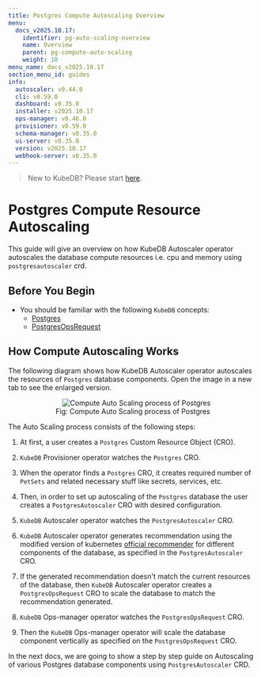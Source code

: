 ```yaml
---
title: Postgres Compute Autoscaling Overview
menu:
  docs_v2025.10.17:
    identifier: pg-auto-scaling-overview
    name: Overview
    parent: pg-compute-auto-scaling
    weight: 10
menu_name: docs_v2025.10.17
section_menu_id: guides
info:
  autoscaler: v0.44.0
  cli: v0.59.0
  dashboard: v0.35.0
  installer: v2025.10.17
  ops-manager: v0.46.0
  provisioner: v0.59.0
  schema-manager: v0.35.0
  ui-server: v0.35.0
  version: v2025.10.17
  webhook-server: v0.35.0
---
```


> New to KubeDB? Please start [here](/docs/v2025.10.17/README).

# Postgres Compute Resource Autoscaling

This guide will give an overview on how KubeDB Autoscaler operator autoscales the database compute resources i.e. cpu and memory using `postgresautoscaler` crd.

## Before You Begin

- You should be familiar with the following `KubeDB` concepts:
  - [Postgres](/docs/v2025.10.17/guides/postgres/concepts/postgres)
  - [PostgresOpsRequest](/docs/v2025.10.17/guides/postgres/concepts/opsrequest)

## How Compute Autoscaling Works

The following diagram shows how KubeDB Autoscaler operator autoscales the resources of `Postgres` database components. Open the image in a new tab to see the enlarged version.

<figure align="center">
  <img alt="Compute Auto Scaling process of Postgres" src="/docs/v2025.10.17/images/postgres/pg-compute-process.svg">
<figcaption align="center">Fig: Compute Auto Scaling process of Postgres</figcaption>
</figure>

The Auto Scaling process consists of the following steps:

1. At first, a user creates a `Postgres` Custom Resource Object (CRO).

2. `KubeDB` Provisioner  operator watches the `Postgres` CRO.

3. When the operator finds a `Postgres` CRO, it creates required number of `PetSets` and related necessary stuff like secrets, services, etc.

4. Then, in order to set up autoscaling of the `Postgres` database the user creates a `PostgresAutoscaler` CRO with desired configuration.

5. `KubeDB` Autoscaler operator watches the `PostgresAutoscaler` CRO.

6. `KubeDB` Autoscaler operator generates recommendation using the modified version of kubernetes [official recommender](https://github.com/kubernetes/autoscaler/tree/master/vertical-pod-autoscaler/pkg/recommender) for different components of the database, as specified in the `PostgresAutoscaler` CRO.

7. If the generated recommendation doesn't match the current resources of the database, then `KubeDB` Autoscaler operator creates a `PostgresOpsRequest` CRO to scale the database to match the recommendation generated.

8. `KubeDB` Ops-manager operator watches the `PostgresOpsRequest` CRO.

9. Then the `KubeDB` Ops-manager operator will scale the database component vertically as specified on the `PostgresOpsRequest` CRO.

In the next docs, we are going to show a step by step guide on Autoscaling of various Postgres database components using `PostgresAutoscaler` CRD.
